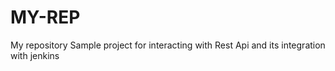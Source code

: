 # MY-REP
My repository
Sample project for interacting with Rest Api and its integration with jenkins
